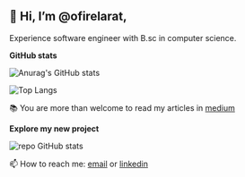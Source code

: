 ## 👋 Hi, I’m @ofirelarat,
Experience software engineer with B.sc in computer science.

__GitHub stats__

![Anurag's GitHub stats](https://github-readme-stats.vercel.app/api?username=ofirelarat&show_icons=true&rank_icon=github)

![Top Langs](https://github-readme-stats.vercel.app/api/top-langs/?username=ofirelarat&&layout=compact&langs_count=8)

📚 You are more than welcome to read my articles in [medium](https://medium.com/@ofirelarat)

__Explore my new project__

![repo GitHub stats](https://github-readme-stats.vercel.app/api/pin/?username=DataFloz&repo=Metro&show_owner=true&title_color=fff&icon_color=f9f9f9&text_color=9f9f9f&bg_color=151515)

📫 How to reach me: [email](mailto:96ofir11@gmail.com) or [linkedin](https://www.linkedin.com/in/ofir-elarat)
